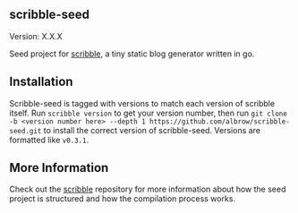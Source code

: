 scribble-seed
-------------

Version: X.X.X

Seed project for [scribble](https://github.com/albrow/scribble), a tiny 
static blog generator written in go.

Installation
------------

Scribble-seed is tagged with versions to match each version of scribble 
itself. Run `scribble version` to get your version number, then run
`git clone -b <version number here> --depth 1 https://github.com/albrow/scribble-seed.git`
to install the correct version of scribble-seed. Versions are formatted
like `v0.3.1`.

More Information
----------------

Check out the [scribble](https://github.com/albrow/scribble) repository 
for more information about how the seed project is structured and how
the compilation process works.